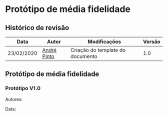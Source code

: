 # Protótipo de média fidelidade


## Histórico de revisão

| Data       | Autor                                        | Modificações                      | Versão |
| ---------- | -------------------------------------------- | --------------------------------- | ------ |
| 23/02/2020 | [André Pinto](https://github.com/andrelucax) | Criação do template do documento | 1.0    |

## Protótipo de média fidelidade

### Protótipo V1.0

Autores: 

Data: 

![]()
